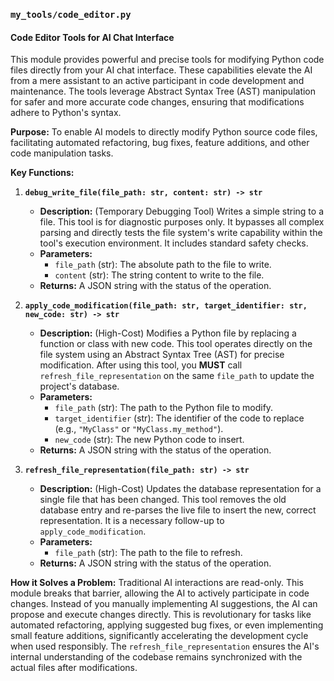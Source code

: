 ### `my_tools/code_editor.py`

#### Code Editor Tools for AI Chat Interface

This module provides powerful and precise tools for modifying Python code files directly from your AI chat interface. These capabilities elevate the AI from a mere assistant to an active participant in code development and maintenance. The tools leverage Abstract Syntax Tree (AST) manipulation for safer and more accurate code changes, ensuring that modifications adhere to Python's syntax.

**Purpose:** To enable AI models to directly modify Python source code files, facilitating automated refactoring, bug fixes, feature additions, and other code manipulation tasks.

**Key Functions:**

1.  **`debug_write_file(file_path: str, content: str) -> str`**
    *   **Description:** (Temporary Debugging Tool) Writes a simple string to a file. This tool is for diagnostic purposes only. It bypasses all complex parsing and directly tests the file system's write capability within the tool's execution environment. It includes standard safety checks.
    *   **Parameters:**
        *   `file_path` (str): The absolute path to the file to write.
        *   `content` (str): The string content to write to the file.
    *   **Returns:** A JSON string with the status of the operation.

2.  **`apply_code_modification(file_path: str, target_identifier: str, new_code: str) -> str`**
    *   **Description:** (High-Cost) Modifies a Python file by replacing a function or class with new code. This tool operates directly on the file system using an Abstract Syntax Tree (AST) for precise modification. After using this tool, you **MUST** call `refresh_file_representation` on the same `file_path` to update the project's database.
    *   **Parameters:**
        *   `file_path` (str): The path to the Python file to modify.
        *   `target_identifier` (str): The identifier of the code to replace (e.g., `"MyClass"` or `"MyClass.my_method"`).
        *   `new_code` (str): The new Python code to insert.
    *   **Returns:** A JSON string with the status of the operation.

3.  **`refresh_file_representation(file_path: str) -> str`**
    *   **Description:** (High-Cost) Updates the database representation for a single file that has been changed. This tool removes the old database entry and re-parses the live file to insert the new, correct representation. It is a necessary follow-up to `apply_code_modification`.
    *   **Parameters:**
        *   `file_path` (str): The path to the file to refresh.
    *   **Returns:** A JSON string with the status of the operation.

**How it Solves a Problem:**
Traditional AI interactions are read-only. This module breaks that barrier, allowing the AI to actively participate in code changes. Instead of you manually implementing AI suggestions, the AI can propose and execute changes directly. This is revolutionary for tasks like automated refactoring, applying suggested bug fixes, or even implementing small feature additions, significantly accelerating the development cycle when used responsibly. The `refresh_file_representation` ensures the AI's internal understanding of the codebase remains synchronized with the actual files after modifications.